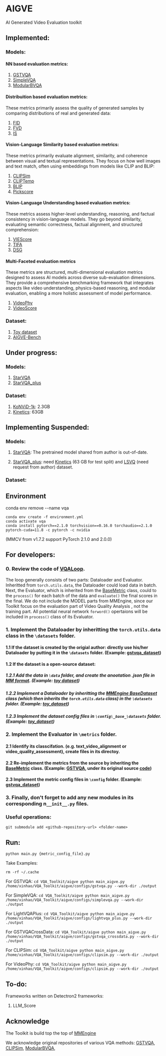 # AIGVE
AI Generated Video Evaluation toolkit


## Implemented:

### Models:
#### NN based evaluation metrics:
1. [GSTVQA](.aigve/configs/gstvqa.py) 
2. [SimpleVQA](.aigve/configs/simplevqa.py) 
3. [ModularBVQA]()


#### Distribuition based evaluation metrics:
These metrics primarily assess the quality of generated samples by comparing distributions of real and generated data:
1. [FID]()
2. [FVD]()
3. [IS]()


<!-- #### Text-video alignment based methods: -->
#### Vision-Language Similarity based evaluation metrics:
These metrics primarily evaluate alignment, similarity, and coherence between visual and textual representations. They focus on how well images and text match, often using embeddings from models like CLIP and BLIP:
1. [CLIPSim](.aigve/configs/clipsim.py) 
2. [CLIPTemp](.aigve/configs/cliptemp.py) 
3. [BLIP](.aigve/configs/blipsim.py)
4. [Pickscore](.aigve/configs/pickscore.py)

#### Vision-Language Understanding based evaluation metrics:
These metrics assess higher-level understanding, reasoning, and factual consistency in vision-language models. They go beyond similarity, evaluating semantic correctness, factual alignment, and structured comprehension:
1. [VIEScore](.aigve/configs/viescore.py) 
2. [TIFA](.aigve/configs/tifa.py)
3. [DSG](.aigve/configs/dsg.py)


#### Multi-Faceted evaluation metrics
These metrics are structured, multi-dimensional evaluation metrics designed to assess AI models across diverse sub-evaluation dimensions. They provide a comprehensive benchmarking framework that integrates aspects like video understanding, physics-based reasoning, and modular evaluation, enabling a more holistic assessment of model performance.
1. [VideoPhy](.aigve/configs/videophy.py)
2. [VideoScore](.aigve/configs/viescore.py)

### Dataset:
1. [Toy dataset](.aigve/configs/_base_/datasets/toy_dataset.py) 
2. [AIGVE-Bench](.aigve/configs/)


## Under progress:

### Models:
1. [StarVQA](.aigve/configs/starvqa.py)
2. [StarVQA_plus](.aigve/configs/starvqa.py)


### Dataset:
1. [KoNViD-1k](https://database.mmsp-kn.de/konvid-1k-database.html): 2.3GB
2. [Kinetics](https://github.com/cvdfoundation/kinetics-dataset): 63GB




## Implementing Suspended: 

### Models:
1. [StarVQA](.aigve/configs/starvqa.py): The pretrained model shared from author is out-of-date.

2. [StarVQA_plus](.aigve/configs/starvqa.py): need [Kinetics]() (63 GB for test split) and [LSVQ](https://github.com/baidut/PatchVQ) (need request from author) dataset. 

### Dataset:


## Environment

conda env remove --name vqa
```
conda env create -f environment.yml
conda activate vqa
conda install pytorch==2.1.0 torchvision==0.16.0 torchaudio==2.1.0 pytorch-cuda=11.8 -c pytorch -c nvidia
```
(MMCV from v1.7.2 support PyTorch 2.1.0 and 2.0.0)

## For developers:
### 0. Review the code of [VQALoop](./core/loops.py).

The loop generally consists of two parts: Dataloader and Evaluator. Inheritted from `torch.utils.data`, the Dataloader could load data in batch. Next, the Evaluator, which is inherited from the [BaseMetric](https://github.com/open-mmlab/mmengine/blob/main/mmengine/evaluator/metric.py#L16) class, could to the `process()` for each batch of the data and `evaluate()` the final scores in the final. We do not include the MODEL parts from MMEngine, since our Toolkit focus on the evaluation part of Video Quality Analysis , not the training part. All potential neural network `forword()` opertaions will be included in `process()` class of its Evaluator. 

### 1. Implement the Dataloader by inheritting the `torch.utils.data` class in the `\datasets` folder. 

#### 1.1 If the dataset is created by the origial author: directly use his/her Dataloader by putting it in the `\datasets` folder. (Example: [gstvqa_dataset](./datasets/gstvqa_dataset.py))

#### 1.2 If the dataset is a open-source dataset:

##### 1.2.1 Add the data in `\data` folder, and create the anootation .json file in [MM format](https://mmengine.readthedocs.io/en/latest/advanced_tutorials/basedataset.html). (Example: [toy dataset](.data/toy))

##### 1.2.2 Implement a Dataloader by inheritting the [MMEngine BaseDataset](https://github.com/open-mmlab/mmengine/blob/main/mmengine/dataset/base_dataset.py#L120) class (which then inherits the `torch.utils.data` class) in the `\datasets` folder. (Example: [toy_dataset](./datasets/gstvqa_dataset.py))

##### 1.2.3 Implement the dataset config files in `\config\_base_\datasets` folder. (Example: [toy_dataset](./configs/_base_/datasets/toy_dataset.py)) 

### 2. Implement the Evaluator in `\metrics` folder. 

#### 2.1 Identify its classcifation. (e.g. text_video_alignment or video_quality_assessment), create files in its directoy.

#### 2.2 Re-implement the metrics from the source by inheriting the [BaseMetric](https://github.com/open-mmlab/mmengine/blob/main/mmengine/evaluator/metric.py#L16) class. (Example: [GSTVQA](./configs/gstvqa.py), under its original source [code](https://github.com/Baoliang93/GSTVQA/blob/8463c9c3e5720349606d8efae7a5aa274bf69e7c/TCSVT_Release/GVQA_Release/GVQA_Cross/cross_test.py#L204))

#### 2.3 Implement the metric config files in `\config` folder. (Example: [gstvqa_dataset](./configs/gstvqa.py)) 

### 3. Finally, don't forget to add any new modules in its corresponding n`__init__.py` files.

### Useful operations:

``
git submodule add <github-repository-url> <folder-name>
``

## Run:
``
python main.py {metric_config_file}.py
``

Take Examples:

```
rm -rf ~/.cache
```

For GSTVQA:
``
cd VQA_Toolkit/aigve
python main_aigve.py /home/xinhao/VQA_Toolkit/aigve/configs/gstvqa.py --work-dir ./output
``

For SimpleVQA:
``
cd VQA_Toolkit/aigve
python main_aigve.py /home/xinhao/VQA_Toolkit/aigve/configs/simplevqa.py --work-dir ./output
``

For LightVQAPlus:
``
cd VQA_Toolkit/aigve
python main_aigve.py /home/xinhao/VQA_Toolkit/aigve/configs/lightvqa_plus.py --work-dir ./output
``

For GSTVQACrossData:
``
cd VQA_Toolkit/aigve
python main_aigve.py /home/xinhao/VQA_Toolkit/aigve/configs/gstvqa_crossdata.py --work-dir ./output
``

For CLIPSim:
``
cd VQA_Toolkit/aigve
python main_aigve.py /home/xinhao/VQA_Toolkit/aigve/configs/clipsim.py --work-dir ./output
``

For VideoPhy:
``
cd VQA_Toolkit/aigve
python main_aigve.py /home/xinhao/VQA_Toolkit/aigve/configs/clipsim.py --work-dir ./output
``

## To-do:

Frameworks written on Detectron2 frameworks:
1. LLM_Score 


## Acknowledge

The Toolkit is build top the top of [MMEngine](https://github.com/open-mmlab/mmengine)

We acknowledge original repositories of various VQA methods:
[GSTVQA](https://github.com/Baoliang93/GSTVQA),
[CLIPSim](https://github.com/zhengxu-1997/),
[ModularBVQA](https://github.com/winwinwenwen77/ModularBVQA),
<!-- [StarVQA](https://github.com/GZHU-DVL/StarVQA) -->